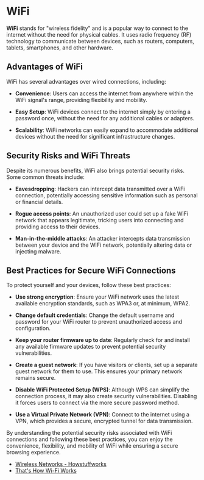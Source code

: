 # WiFi

**WiFi** stands for "wireless fidelity" and is a popular way to connect to the internet without the need for physical cables. It uses radio frequency (RF) technology to communicate between devices, such as routers, computers, tablets, smartphones, and other hardware.

## Advantages of WiFi

WiFi has several advantages over wired connections, including:

- **Convenience**: Users can access the internet from anywhere within the WiFi signal's range, providing flexibility and mobility.

- **Easy Setup**: WiFi devices connect to the internet simply by entering a password once, without the need for any additional cables or adapters.

- **Scalability**: WiFi networks can easily expand to accommodate additional devices without the need for significant infrastructure changes.

## Security Risks and WiFi Threats

Despite its numerous benefits, WiFi also brings potential security risks. Some common threats include:

- **Eavesdropping**: Hackers can intercept data transmitted over a WiFi connection, potentially accessing sensitive information such as personal or financial details.

- **Rogue access points**: An unauthorized user could set up a fake WiFi network that appears legitimate, tricking users into connecting and providing access to their devices.

- **Man-in-the-middle attacks**: An attacker intercepts data transmission between your device and the WiFi network, potentially altering data or injecting malware.

## Best Practices for Secure WiFi Connections

To protect yourself and your devices, follow these best practices:

- **Use strong encryption**: Ensure your WiFi network uses the latest available encryption standards, such as WPA3 or, at minimum, WPA2.

- **Change default credentials**: Change the default username and password for your WiFi router to prevent unauthorized access and configuration.

- **Keep your router firmware up to date**: Regularly check for and install any available firmware updates to prevent potential security vulnerabilities.

- **Create a guest network**: If you have visitors or clients, set up a separate guest network for them to use. This ensures your primary network remains secure.

- **Disable WiFi Protected Setup (WPS)**: Although WPS can simplify the connection process, it may also create security vulnerabilities. Disabling it forces users to connect via the more secure password method.

- **Use a Virtual Private Network (VPN)**: Connect to the internet using a VPN, which provides a secure, encrypted tunnel for data transmission.

By understanding the potential security risks associated with WiFi connections and following these best practices, you can enjoy the convenience, flexibility, and mobility of WiFi while ensuring a secure browsing experience.

- [Wireless Networks - Howstuffworks](https://computer.howstuffworks.com/wireless-network.htm)
- [That's How Wi-Fi Works](https://youtu.be/hePLDVbULZc)